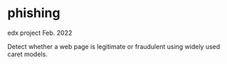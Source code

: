 # phishing
edx project Feb. 2022

Detect whether a web page is legitimate or fraudulent using widely used caret models.
